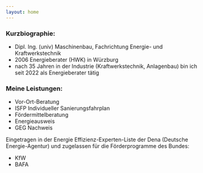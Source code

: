 ```yaml
---
layout: home
---
```



### Kurzbiographie:

- Dipl. Ing. (univ) Maschinenbau, Fachrichtung Energie- und Kraftwerkstechnik
- 2006 Energieberater (HWK) in Würzburg
- nach 35 Jahren in der Industrie (Kraftwerkstechnik, Anlagenbau) bin ich seit 2022 als  Energieberater tätig


### Meine Leistungen:

- Vor-Ort-Beratung
- ISFP Individueller Sanierungsfahrplan
- Fördermittelberatung
- Energieausweis
- GEG Nachweis

Eingetragen in der Energie Effizienz-Experten-Liste der Dena (Deutsche Energie-Agentur)
und zugelassen für die Förderprogramme des Bundes:
- KfW
- BAFA

